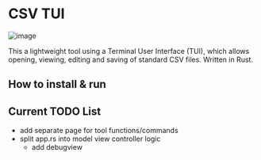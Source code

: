 # CSV TUI
![image](https://user-images.githubusercontent.com/21207405/232260046-322dc2a8-aaf4-461f-9da7-e0be2fc5875c.png)


This a lightweight tool using a Terminal User Interface (TUI), which allows opening, viewing, editing and saving of standard CSV files. 
Written in Rust.

## How to install & run


## Current TODO List

- add separate page for tool functions/commands
- split app.rs into model view controller logic
    - add debugview
    
